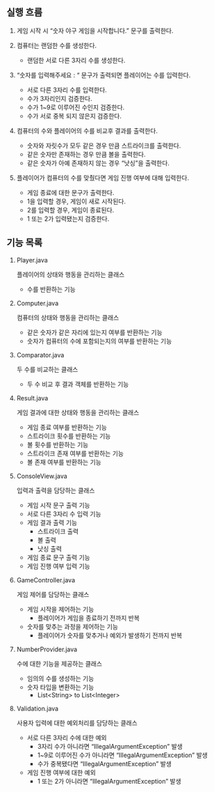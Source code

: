 ## 실행 흐름

1. 게임 시작 시 “숫자 야구 게임을 시작합니다.” 문구를 출력한다.


2. 컴퓨터는 랜덤한 수를 생성한다.
   - 랜덤한 서로 다른 3자리 수를 생성한다.


3. “숫자를 입력해주세요 : “ 문구가 출력되면 플레이어는 수를 입력한다.
   - 서로 다른 3자리 수를 입력한다.
   - 수가 3자리인지 검증한다.
   - 수가 1~9로 이루어진 수인지 검증한다.
   - 수가 서로 중복 되지 않은지 검증한다.

4. 컴퓨터의 수와 플레이어의 수를 비교후 결과를 출력한다.
   - 숫자와 자릿수가 모두 같은 경우 만큼 스트라이크를 출력한다.
   - 같은 숫자만 존재하는 경우 만큼 볼을 출력한다.
   - 같은 숫자가 아예 존재하지 않는 경우 “낫싱”을 출력한다.


5. 플레이어가 컴퓨터의 수를 맞췄다면 게임 진행 여부에 대해 입력한다.
   - 게임 종료에 대한 문구가 출력한다.
   - 1을 입력할 경우, 게임이 새로 시작된다.
   - 2를 입력할 경우, 게임이 종료된다.
   - 1 또는 2가 입력됐는지 검증한다.

## 기능 목록

1. Player.java

   플레이어의 상태와 행동을 관리하는 클래스

   - 수를 반환하는 기능


2. Computer.java

   컴퓨터의 상태와 행동을 관리하는 클래스

   - 같은 숫자가 같은 자리에 있는지 여부를 반환하는 기능
   - 숫자가 컴퓨터의 수에 포함되는지의 여부를 반환하는 기능


3. Comparator.java

   두 수를 비교하는 클래스

   - 두 수 비교 후 결과 객체를 반환하는 기능


4. Result.java

   게임 결과에 대한 상태와 행동을 관리하는 클래스

   - 게임 종료 여부를 반환하는 기능
   - 스트라이크 횟수를 반환하는 기능
   - 볼 횟수를 반환하는 기능
   - 스트라이크 존재 여부를 반환하는 기능
   - 볼 존재 여부를 반환하는 기능


5. ConsoleView.java

   입력과 출력을 담당하는 클래스

   - 게임 시작 문구 출력 기능
   - 서로 다른 3자리 수 입력 기능
   - 게임 결과 출력 기능
      - 스트라이크 출력
      - 볼 출력
      - 낫싱 출력
   - 게임 종료 문구 출력 기능
   - 게임 진행 여부 입력 기능


6. GameController.java

   게임 제어를 담당하는 클래스

   - 게임 시작을 제어하는 기능
      - 플레이어가 게임을 종료하기 전까지 반복
   - 숫자를 맞추는 과정을 제어하는 기능
      - 플레이어가 숫자를 맞추거나 예외가 발생하기 전까지 반복


7. NumberProvider.java

   수에 대한 기능을 제공하는 클래스

   - 임의의 수를 생성하는 기능
   - 숫자 타입을 변환하는 기능
      - List\<String> to List\<Integer>


8. Validation.java

   사용자 입력에 대한 예외처리를 담당하는 클래스

   - 서로 다른 3자리 수에 대한 예외
      - 3자리 수가 아니라면 “IllegalArgumentException” 발생
      - 1~9로 이루어진 수가 아니라면 “IllegalArgumentException” 발생
      - 수가 중복됐다면 “IllegalArgumentException” 발생
   - 게임 진행 여부에 대한 예외
      - 1 또는 2가 아니라면 “IllegalArgumentException” 발생